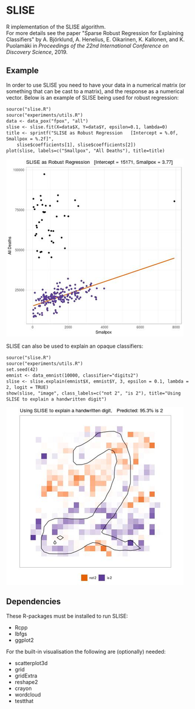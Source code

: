 # SLISE

R implementation of the SLISE algorithm.  
For more details see the paper "Sparse Robust Regression for Explaining Classifiers"
by A. Björklund, A. Henelius, E. Oikarinen, K. Kallonen, and K. Puolamäki in 
*Proceedings of the 22nd International Conference on Discovery Science*, 2019.


## Example

In order to use SLISE you need to have your data in a numerical matrix (or
something that can be cast to a matrix), and the response as a numerical vector.
Below is an example of SLISE being used for robust regression:

```{R}
source("slise.R")
source("experiments/utils.R")
data <- data_pox("fpox", "all")
slise <- slise.fit(X=data$X, Y=data$Y, epsilon=0.1, lambda=0)
title <- sprintf("SLISE as Robust Regression   [Intercept = %.0f, Smallpox = %.2f]",
    slise$coefficients[1], slise$coefficients[2])
plot(slise, labels=c("Smallpox", "All Deaths"), title=title)
```
![Example Plot 1](experiments/results/ex1.jpg)


SLISE can also be used to explain an opaque classifiers:

```{R}
source("slise.R")
source("experiments/utils.R")
set.seed(42)
emnist <- data_emnist(10000, classifier="digits2")
slise <- slise.explain(emnist$X, emnist$Y, 3, epsilon = 0.1, lambda = 2, logit = TRUE)
show(slise, "image", class_labels=c("not 2", "is 2"), title="Using SLISE to explain a handwritten digit")
```
![Example Plot 1](experiments/results/ex2.jpg)


## Dependencies

These R-packages must be installed to run SLISE:

 - Rcpp
 - lbfgs
 - ggplot2

For the built-in visualisation the following are (optionally) needed:

 - scatterplot3d
 - grid
 - gridExtra
 - reshape2
 - crayon
 - wordcloud
 - testthat
